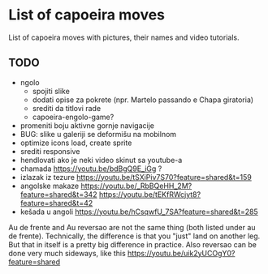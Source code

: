 # List of capoeira moves

List of capoeira moves with pictures, their names and video tutorials.

## TODO

- ngolo
  - spojiti slike
  - dodati opise za pokrete (npr. Martelo passando e Chapa giratoria)
  - srediti da titlovi rade
  - capoeira-engolo-game?
- promeniti boju aktivne gornje navigacije
- BUG: slike u galeriji se deformišu na mobilnom
- optimize icons load, create sprite
- srediti responsive
- hendlovati ako je neki video skinut sa youtube-a
- chamada https://youtu.be/bdBgQ9E_iGg ?
- izlazak iz tezure https://youtu.be/tSXiPiv7S70?feature=shared&t=159
- angolske makaze 
  https://youtu.be/_RbBQeHH_2M?feature=shared&t=342
  https://youtu.be/tEKfRWcjyt8?feature=shared&t=42
- kešada u angoli https://youtu.be/hCsqwfU_7SA?feature=shared&t=285

Au de frente and Au reversao are not the same thing (both listed under au de frente). Technically, the difference is that you "just" land on another leg. But that in itself is a pretty big difference in practice. Also reversao can be done very much sideways, like this https://youtu.be/uik2yUCOgY0?feature=shared

